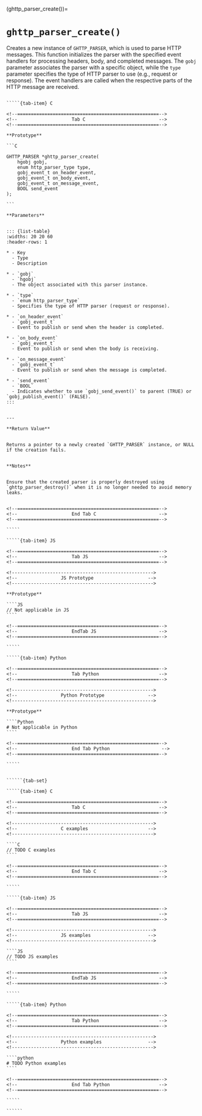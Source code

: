 <!-- ============================================================== -->
(ghttp_parser_create())=
# `ghttp_parser_create()`
<!-- ============================================================== -->


Creates a new instance of `GHTTP_PARSER`, which is used to parse HTTP messages. This function initializes the parser with the specified event handlers for processing headers, body, and completed messages. The `gobj` parameter associates the parser with a specific object, while the `type` parameter specifies the type of HTTP parser to use (e.g., request or response). The event handlers are called when the respective parts of the HTTP message are received.


<!------------------------------------------------------------>
<!--                    Prototypes                          -->
<!------------------------------------------------------------>

``````{tab-set}

`````{tab-item} C

<!--====================================================-->
<!--                    Tab C                           -->
<!--====================================================-->

**Prototype**

```C

GHTTP_PARSER *ghttp_parser_create(
    hgobj gobj,
    enum http_parser_type type,
    gobj_event_t on_header_event,
    gobj_event_t on_body_event,
    gobj_event_t on_message_event,
    BOOL send_event
);

```

**Parameters**


::: {list-table}
:widths: 20 20 60
:header-rows: 1

* - Key
  - Type
  - Description

* - `gobj`
  - `hgobj`
  - The object associated with this parser instance.

* - `type`
  - `enum http_parser_type`
  - Specifies the type of HTTP parser (request or response).

* - `on_header_event`
  - `gobj_event_t`
  - Event to publish or send when the header is completed.

* - `on_body_event`
  - `gobj_event_t`
  - Event to publish or send when the body is receiving.

* - `on_message_event`
  - `gobj_event_t`
  - Event to publish or send when the message is completed.

* - `send_event`
  - `BOOL`
  - Indicates whether to use `gobj_send_event()` to parent (TRUE) or `gobj_publish_event()` (FALSE).
:::


---

**Return Value**


Returns a pointer to a newly created `GHTTP_PARSER` instance, or NULL if the creation fails.


**Notes**


Ensure that the created parser is properly destroyed using `ghttp_parser_destroy()` when it is no longer needed to avoid memory leaks.


<!--====================================================-->
<!--                    End Tab C                       -->
<!--====================================================-->

`````

`````{tab-item} JS

<!--====================================================-->
<!--                    Tab JS                          -->
<!--====================================================-->

<!---------------------------------------------------->
<!--                JS Prototype                    -->
<!---------------------------------------------------->

**Prototype**

````JS
// Not applicable in JS
````

<!--====================================================-->
<!--                    EndTab JS                       -->
<!--====================================================-->

`````

`````{tab-item} Python

<!--====================================================-->
<!--                    Tab Python                      -->
<!--====================================================-->

<!---------------------------------------------------->
<!--                Python Prototype                -->
<!---------------------------------------------------->

**Prototype**

````Python
# Not applicable in Python
````

<!--====================================================-->
<!--                    End Tab Python                   -->
<!--====================================================-->

`````

``````

<!------------------------------------------------------------>
<!--                    Examples                            -->
<!------------------------------------------------------------>

```````{dropdown} Examples

``````{tab-set}

`````{tab-item} C

<!--====================================================-->
<!--                    Tab C                           -->
<!--====================================================-->

<!---------------------------------------------------->
<!--                C examples                      -->
<!---------------------------------------------------->

````C
// TODO C examples
````

<!--====================================================-->
<!--                    End Tab C                       -->
<!--====================================================-->

`````

`````{tab-item} JS

<!--====================================================-->
<!--                    Tab JS                          -->
<!--====================================================-->

<!---------------------------------------------------->
<!--                JS examples                     -->
<!---------------------------------------------------->

````JS
// TODO JS examples
````

<!--====================================================-->
<!--                    EndTab JS                       -->
<!--====================================================-->

`````

`````{tab-item} Python

<!--====================================================-->
<!--                    Tab Python                      -->
<!--====================================================-->

<!---------------------------------------------------->
<!--                Python examples                 -->
<!---------------------------------------------------->

````python
# TODO Python examples
````

<!--====================================================-->
<!--                    End Tab Python                  -->
<!--====================================================-->

`````

``````

```````

